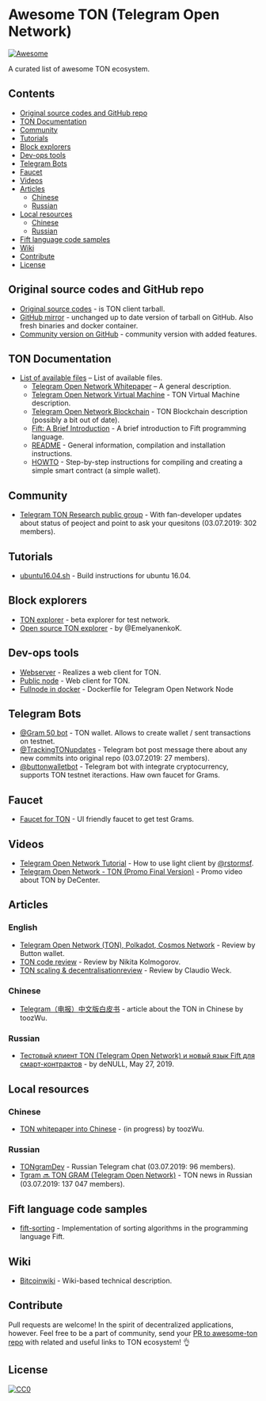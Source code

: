 # Awesome TON (Telegram Open Network)
[![Awesome](https://awesome.re/badge.svg)](https://awesome.re)

A curated list of awesome TON ecosystem.

## Contents

<!-- START doctoc generated TOC please keep comment here to allow auto update -->
<!-- DON'T EDIT THIS SECTION, INSTEAD RE-RUN doctoc TO UPDATE -->

- [Original source codes and GitHub repo](#original-source-code-and-github-repo)
- [TON Documentation](#ton-documentation)
- [Community](#community)
- [Tutorials](#tutorials)
- [Block explorers](#block-explorers)
- [Dev-ops tools](#dev-ops-tools)
- [Telegram Bots](#telegram-bots)
- [Faucet](#faucet)
- [Videos](#videos)
- [Articles](#articles)
  - [Chinese](#chinese)
  - [Russian](#russian)
- [Local resources](#local-resources)
  - [Chinese](#chinese)
  - [Russian](#russian)
- [Fift language code samples](#fift-language-code-samples)
- [Wiki](#wiki)
- [Contribute](#contribute)
- [License](#license)

<!-- END doctoc generated TOC please keep comment here to allow auto update -->

## Original source codes and GitHub repo
- [Original source codes](http://test.ton.org/downloads.html) - is TON client tarball.
- [GitHub mirror](https://github.com/poma/ton-lite-client) - unchanged up to date version of tarball on GitHub. Also fresh binaries and docker container.
- [Community version on GitHub](https://github.com/copperbits/TON) - community version with added features.

## TON Documentation

- [List of available files](https://test.ton.org/download.html) – List of available files.
  - [Telegram Open Network Whitepaper](https://test.ton.org/ton.pdf) – A general description.
  - [Telegram Open Network Virtual Machine](https://test.ton.org/tvm.pdf) - TON Virtual Machine description.
  - [Telegram Open Network Blockchain](https://test.ton.org/tblkch.pdf) - TON Blockchain description (possibly a bit out of date).
  - [Fift: A Brief Introduction](https://test.ton.org/fiftbase.pdf) - A brief introduction to Fift programming language.
  - [README](https://test.ton.org/README.txt) -
  General information, compilation and installation instructions.
  - [HOWTO](https://test.ton.org/HOWTO.txt) - Step-by-step instructions for compiling and creating a simple smart contract (a simple wallet).

## Community

- [Telegram TON Research public group](https://t.me/ton_research) - With fan-developer updates about status of peoject and point to ask your quesitons (03.07.2019: 302 members).

## Tutorials

- [ubuntu16.04.sh](https://github.com/copperbits/TON/blob/master/docs/ubuntu16.04.sh) - Build instructions for ubuntu 16.04.

## Block explorers

- [TON explorer](https://explorer.test.ton.cryptoprocessing.io) - beta explorer for test network.
- [Open source TON explorer](http://tonwatcher.com) - by @EmelyanenkoK.

## Dev-ops tools

- [Webserver](https://github.com/copperbits/TON/blob/master/docs/WEB_SERVER.md) - Realizes a web client for TON.
- [Public node](https://explorer.test.ton.cryptoprocessing.io/api) - Web client for TON.
- [Fullnode in docker](https://github.com/akme/ton-node) - Dockerfile for Telegram Open Network Node

## Telegram Bots

- [@Gram 50 bot](https://t.me/gram50bot) - TON wallet. Allows to create wallet / sent transactions on testnet.
- [@TrackingTONupdates](https://t.me/TrackingTONupdates) - Telegram bot post message there about any new commits into original repo (03.07.2019: 27 members).
- [@buttonwalletbot](https://t.me/buttonwalletbot) - Telegram bot with integrate cryptocurrency, supports TON testnet iteractions. Haw own faucet for Grams.


## Faucet

- [Faucet for TON](https://faucet.copperbits.io) - UI friendly faucet to get test Grams.

## Videos

- [Telegram Open Network Tutorial](https://www.youtube.com/watch?v=J7K2nq5lf7I&feature=youtu.be) - How to use light client by [@rstormsf](https://twitter.com/rstormsf).
- [Telegram Open Network - TON (Promo Final Version)](https://youtu.be/3O-jnS72gY4) - Promo video about TON by DeCenter.

## Articles
### English
- [Telegram Open Network (TON), Polkadot, Cosmos Network](https://medium.com/@buttonwallet/telegram-open-network-ton-polkadot-cosmos-network-future-of-blockchains-7b466b8f2e40) - Review by Button wallet.
- [TON code review](https://medium.com/@nikitakolmogorov/ton-code-review-fd7ba036626b) - Review by Nikita Kolmogorov.
- [TON scaling & decentralisationreview](https://medium.com/@Claudio_Weck/for-geeks-telegram-open-network-does-it-scale-decentralise-ecc3225967e3) - Review by Claudio Weck.
### Chinese
- [Telegram（电报）中文版白皮书](https://mp.weixin.qq.com/s/WLlD088acBDfjUM4bCEd0A) - article about the TON in Chinese by toozWu.
### Russian
- [Тестовый клиент TON (Telegram Open Network) и новый язык Fift для смарт-контрактов](https://habr.com/ru/post/453714/) - by deNULL, May 27, 2019.

## Local resources
### Chinese
- [TON whitepaper into Сhinese](https://drive.google.com/file/d/1acH4j7zY_XhsOUGsup4byssMXlp5000O/view) - (in progress) by toozWu.
### Russian
- [TONgramDev](https://t.me/TONgramDev) - Russian Telegram chat (03.07.2019: 96 members).
- [Tgram 🔜 TON GRAM (Telegram Open Network)](https://t.me/Tgram) - TON news in Russian  (03.07.2019: 137 047 members).


## Fift language code samples
- [fift-sorting](https://github.com/kaspler/fift-sorting) - Implementation of sorting algorithms in the programming language Fift.

## Wiki

- [Bitcoinwiki](https://en.bitcoinwiki.org/wiki/TON) - Wiki-based technical description.

## Contribute

Pull requests are welcome! In the spirit of decentralized applications, however.
Feel free to be a part of community, send your [PR to awesome-ton repo](https://github.com/copperbits/awesome-ton/edit/master/README.md) with related and useful links to TON ecosystem! 👌

## License

[![CC0](http://mirrors.creativecommons.org/presskit/buttons/88x31/svg/cc-zero.svg)](http://creativecommons.org/publicdomain/zero/1.0)
